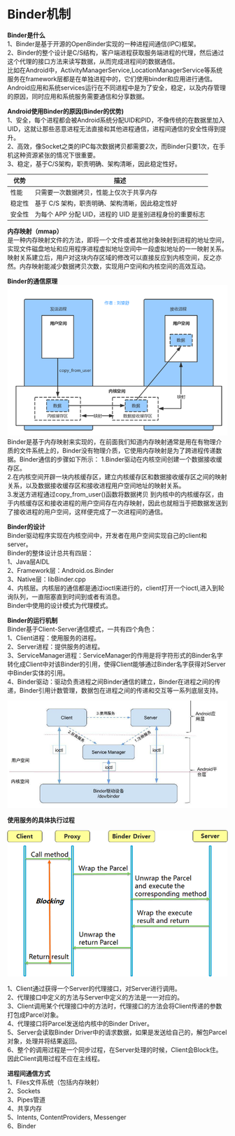 # Binder机制

**Binder是什么**  
1、Binder是基于开源的OpenBinder实现的一种进程间通信(IPC)框架。  
2、Binder的整个设计是C/S结构，客户端进程获取服务端进程的代理，然后通过这个代理的接口方法来读写数据，从而完成进程间的数据通信。  
比如在Android中，ActivityManagerService,LocationManagerService等系统服务在framework层都是在单独进程中的，它们使用binder和应用进行通信。
Android应用和系统services运行在不同进程中是为了安全，稳定，以及内存管理的原因，同时应用和系统服务需要通信和分享数据。

**Android使用Binder的原因(Binder的优势)**  
1、安全，每个进程都会被Android系统分配UID和PID，不像传统的在数据里加入UID，这就让那些恶意进程无法直接和其他进程通信，进程间通信的安全性得到提升。  
2、高效，像Socket之类的IPC每次数据拷贝都需要2次，而Binder只要1次，在手机这种资源紧张的情况下很重要。  
3、稳定，基于C/S架构，职责明确、架构清晰，因此稳定性好。

| 优势	 | 描述 |
| --- | --- |
| 性能 | 只需要一次数据拷贝，性能上仅次于共享内存| 
| 稳定性 | 基于 C/S 架构，职责明确、架构清晰，因此稳定性好| 
| 安全性 | 为每个 APP 分配 UID，进程的 UID 是鉴别进程身份的重要标志| 

**内存映射（mmap）**  
是一种内存映射文件的方法，即将一个文件或者其他对象映射到进程的地址空间，实现文件磁盘地址和应用程序进程虚拟地址空间中一段虚拟地址的一一映射关系。映射关系建立后，用户对这块内存区域的修改可以直接反应到内核空间，反之亦然。内存映射能减少数据拷贝次数，实现用户空间和内核空间的高效互动。

**Binder的通信原理**  
![输入图片说明](img/Binder%E9%80%9A%E4%BF%A1%E5%8E%9F%E7%90%86.pngimage.png)  
Binder是基于内存映射来实现的，在前面我们知道内存映射通常是用在有物理介质的文件系统上的，Binder没有物理介质，它使用内存映射是为了跨进程传递数据。Binder通信的步骤如下所示：
1.Binder驱动在内核空间创建一个数据接收缓存区。  
2.在内核空间开辟一块内核缓存区，建立内核缓存区和数据接收缓存区之间的映射关系，以及数据接收缓存区和接收进程用户空间地址的映射关系。  
3.发送方进程通过copy_from_user()函数将数据拷贝 到内核中的内核缓存区，由于内核缓存区和接收进程的用户空间存在内存映射，因此也就相当于把数据发送到了接收进程的用户空间，这样便完成了一次进程间的通信。



**Binder的设计**  
Binder驱动程序实现在内核空间中，开发者在用户空间实现自己的client和server。  
Binder的整体设计总共有四层：  
1、Java层AIDL  
2、Framework层：Android.os.Binder  
3、Native层：libBinder.cpp  
4、内核层。内核层的通信都是通过ioctl来进行的，client打开一个ioctl,进入到轮询队列，一直阻塞直到时间到或者有消息。  
<span>Binder中使用的设计模式为代理模式。</span>

**Binder的运行机制**  
Binder基于Client-Server通信模式，一共有四个角色：  
1、Client进程：使用服务的进程。  
2、Server进程：提供服务的进程。  
3、ServiceManager进程：ServiceManager的作用是将字符形式的Binder名字转化成Client中对该Binder的引用，使得Client能够通过Binder名字获得对Server中Binder实体的引用。  
4、Binder驱动：驱动负责进程之间Binder通信的建立，Binder在进程之间的传递，Binder引用计数管理，数据包在进程之间的传递和交互等一系列底层支持。  

![输入图片说明](img/image.png)

**使用服务的具体执行过程**

![输入图片说明](img/%E4%BD%BF%E7%94%A8Binder%E6%9C%8D%E5%8A%A1%E7%9A%84%E5%85%B7%E4%BD%93%E6%89%A7%E8%A1%8C%E8%BF%87%E7%A8%8B.pngimage.png)
 
1、Client通过获得一个Server的代理接口，对Server进行调用。  
2、代理接口中定义的方法与Server中定义的方法是一一对应的。  
3、Client调用某个代理接口中的方法时，代理接口的方法会将Client传递的参数打包成Parcel对象。  
4、代理接口将Parcel发送给内核中的Binder Driver。  
5、Server会读取Binder Driver中的请求数据，如果是发送给自己的，解包Parcel对象，处理并将结果返回。  
6、整个的调用过程是一个同步过程，在Server处理的时候，Client会Block住。因此Client调用过程不应在主线程。  

**进程间通信方式**  
1、Files文件系统（包括内存映射）  
2、Sockets  
3、Pipes管道  
4、共享内存  
5、Intents, ContentProviders, Messenger  
6、Binder  